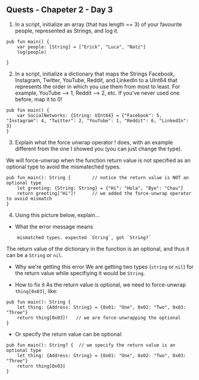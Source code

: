 Quests - Chapeter 2 - Day 3
------

1. In a script, initialize an array (that has length == 3) of your favourite people, represented as Strings, and log it.

```
pub fun main() { 
    var people: [String] = ["Erick", "Luca", "Natz"]
    log(people)

}
```

2. In a script, initialize a dictionary that maps the Strings Facebook, Instagram, Twitter, YouTube, Reddit, and LinkedIn to a UInt64 that represents the order in which you use them from most to least. For example, YouTube --> 1, Reddit --> 2, etc. If you've never used one before, map it to 0!
    

```
pub fun main() {
    var SocialNetworks: {String: UInt64} = {"Facebook": 5, "Instagram": 4, "Twitter": 2, "YouTube": 1, "Reddit": 6, "LinkedIn": 3}
}
```

3. Explain what the force unwrap operator ! does, with an example different from the one I showed you (you can just change the type).

We will force-unwrap when the function return value is not specified as an optional type to avoid the mismateched types.

```
pub fun main(): String {        // notice the return value is NOT an optional type
    let greeting: {String: String} = {"Hi": "Hola", "Bye": "Chau"}
    return greeting["Hi"]!      // we added the force-unwrap operator to avoid mismatch
}
```

4. Using this picture below, explain...
  
  * What the error message means

```
    mismatched types. expected `String`, got `String?` 
```

  The return value of the dictionary in the function is an optional, and thus it can be a `String` or `nil`.
  
  * Why we're getting this error
  We are getting two types (`string` or `nil`) for the return value while specifiying it would be `String`. 

  * How to fix it
  As the return value is optional, we need to force-unwrap `thing[0x03]`, like:
    
  ```
  pub fun main(): String {
      let thing: {Address: String} = {0x01: "One", 0x02: "Two", 0x03: "Three"}
      return thing[0x03]!   // we are force-unwrapping the optional
  }
  ```

  * Or specify the return value can be optional:

  ```
  pub fun main(): String? {  // we specify the return value is an optional type
      let thing: {Address: String} = {0x01: "One", 0x02: "Two", 0x03: "Three"}
      return thing[0x03]
  }
  ```


